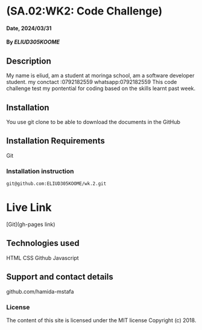 # (SA.02:WK2: Code Challenge)

#### Date, 2024/03/31

#### By *ELIUD305KOOME*

## Description
My name is eliud, am a student at moringa school, am a software developer student. 
my conctact :0792182559 whatsapp:0792182559 This code challenge test my pontential for coding based on the skills learnt past week.



## Installation
You use git clone to be able to download the documents in the GitHub

## Installation Requirements
Git

### Installation instruction
```
git@github.com:ELIUD305KOOME/wk.2.git

```

# Live Link
[Git](gh-pages link)

## Technologies used
HTML
CSS
Github
Javascript

## Support and contact details
github.com/hamida-mstafa

### License
The content of this site is licensed under the MIT license
Copyright (c) 2018.

